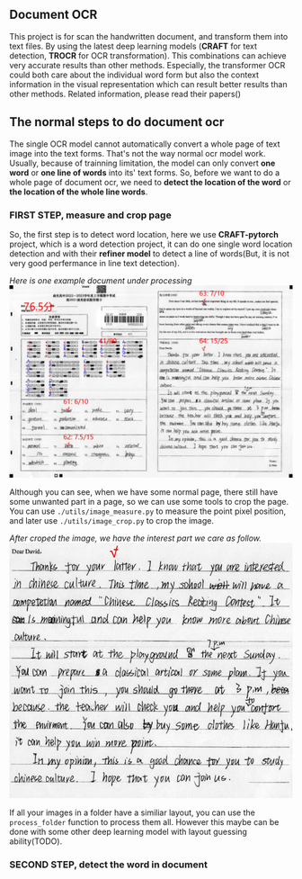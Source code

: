 ## Document OCR

This project is for scan the handwritten document, and transform them into text files. By using the latest deep learning models (**CRAFT** for text detection, **TROCR** for OCR transformation). This combinations can achieve very accurate results than other methods. Especially, the transformer OCR could both care about the individual word form but also the context information in the visual representation which can result better results than other methods. Related information, please read their papers()


## The normal steps to do document ocr

The single OCR model cannot automatically convert a whole page of text image into the text forms. That's not the way normal ocr model work. Usually, because of trainning limitation, the model can only convert **one word** or **one line of words** into its' text forms. So, before we want to do a whole page of document ocr, we need to **detect the location of the word** or **the location of the whole line words**.


### FIRST STEP, measure and crop page
So, the first step is to detect word location, here we use **CRAFT-pytorch** project, which is a word detection project, it can do one single word location detection and with their **refiner model** to detect a line of words(But, it is not very good perfermance in line text detection).


*Here is one example document under processing*
![image](.\asset/front.png)

Although you can see, when we have some normal page, there still have some unwanted part in a page, so we can use some tools to crop the page. You can use `./utils/image_measure.py` to measure the point pixel position, and later use `./utils/image_crop.py` to crop the image.

*After croped the image, we have the interest part we care as follow.*
![image2](asset/crop_front.png)

If all your images in a folder have a similiar layout, you can use the `process_folder` function to process them all. However this maybe can be done with some other deep learning model with layout guessing ability(TODO).


### SECOND STEP, detect the word in document








